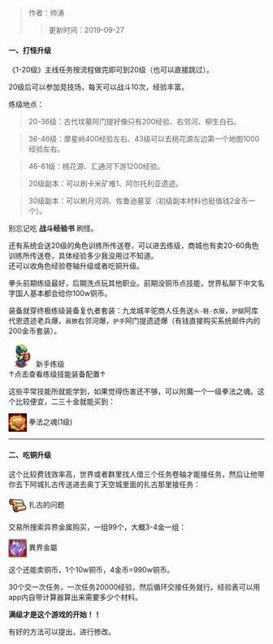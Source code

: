 > 作者：帅涛
>> 更新时间：2019-09-27

#### 一、打怪升级

《1-20级》主线任务按流程做完即可到20级（也可以直接跳过）。

20级后可以参加竞技场，每天可以战斗10次，经验丰富。

练级地点：

> 20-36级：古代坟墓阿门提好像只有200经验、右邻河、柳生白石。

> 36-46级：摩星岭400经验左右、43级可以去桃花源左边第一个地图1000经验左右。

> 46-61级：桃花源、汇通河下游1200经验。

> 20级副本：可以刷卡米矿难1、阿尔托利亚遗迹。

> 30级副本：可以刷月河洞、佐鲁迪墓室（初级副本材料也挺值钱2金币一个）。

别忘记吃 **战斗经验书** 刷怪。

还有系统会送20级的角色训练所传送卷，可以进去练级，商城也有卖20-60角色训练所传送卷，具体经验多少我没用过不知道。  
还可以收角色经验卷轴升级或者吃铜升级。

拳头前期练级最好，后期洗点玩其他职业。前期没铜币点技能，世界私聊下中文名字国人基本都会给你100w铜币。

装备就穿终极练级装备复仇者套装：九龙城羊驼商人任务送`头-鞋-衣服`，`护腿`阿库代恩遗迹老兵爆，`肩膀`右邻河爆，`护手`阿门提遗迹爆（有钱直接购买系统邮件内的200金币套装）。


<a href="http://helper/player/LSwyO4IyeWs-s+xd5fNaOgSGD2uUsXENEnOfeCx9JAggbbQNjC0mQWpMyrwU5roVvcu+K3Kyr+RRwuaugdx6mkzwOwoTtAx2HRp2uml1hUikHeQQOO9AeIiDccqsvze4hnNETESJsXPGEgQmcPvrzz3LYTsVTxkFD0QTgMTwIC6HrXOOcAlSn-E8XskUIX2xY0XAY-yvGDt6sGaQBdq2f-BeJ3n7iNHMWMZ88buOOljaQchgXLBiz8RBDXGKrI3GFjutrfKz2ZCbvUoDfvWjZKG4NeeWdQGvBctWNUn9cGCL9ztLstgJFbF3kCEGyhF4yk96Rk3VdeELxWYVnJJA4IAddBAZaSKBTRVie7FoSW1sBrhFNdAnsa0VtMLrndT6KZrMLOhqDGQGj7nhC2+gdoqJZjO5ocUM-eO2m4DxnHz19aOOl6rZ7DwSTk8QWK34bkZeg+WKsF9w5bFGbhEyfUeygCrsVVF4eZLJIxARQNHsEO4eHgMvfV1bpT5bedK8kWEegijSutOAi+HRZBPkai7L33JO2x9keipwJTLkQ1WBHWVHUcdymBiVQBTx1CPLLxvgFKSSCV9yh2GnbQHM-N2KoyamfwWfW-KX3X3V2KnVzDTT8mSD1CBsP90jcEK4Qqjfui7Zai4zrffgv6y+vtKbwEdXcKwqZthwIWa9V5yvTPxvbdIxSbTmGhv+7PGr4xY-xbbRsIAnjhsVujHIptpX1g55p7ry+GFAZJwQFeohGo8uTMkksfiuU+Hr0+7rSdwJFJfSee52mvf7t+j3nNEV7rc="><img src="/empire/image/player/0551a468.png" width="50" height="50" style="vertical-align: text-bottom;" /></a> <span>新手练级</span><br/>
↑点击查看练级技能装备配置↑

这些平常技能所就能学到，如果觉得伤害还不够，可以附魔一个一级拳法之魂。这个比较便宜，二三十金就能买到：


<a href="http://helper/skill/171155"><img src="/empire/image/skill/66_1.png" width="36" height="36" style="vertical-align: middle;" /></a> <span>拳法之魂(1级)</span><br/>

------

#### 二、吃铜升级

这个比较费钱效率高，世界或者群里找人借三个任务卷轴才能接任务，然后让他带你去下阿城扎古传送进去奥丁天空城里面的扎古那里接任务：


<a href="http://helper/task/53536"><img src="/empire/image/task/task.png" width="36" height="36" style="vertical-align: middle;" /></a> <span>扎古的问题</span><br/>

交易所搜索异界金属购买，一组99个，大概3-4金一组：


<a href="http://helper/item/25180"><img src="/empire/image/item/263_4.png" width="36" height="36" style="vertical-align: middle;" /></a> <span>異界金屬</span><br/>

这个还能卖铜币，1个10w铜币，4金币=990w铜币。

30个交一次任务，一次任务20000经验，然后循环交接任务就行。经验表可以用app内自带计算器算出来需要多少个材料。

**满级才是这个游戏的开始！！**

有好的方法可以提出，进行修改。


<div id="gitalk-container"></div>
<link rel="stylesheet" href="https://unpkg.com/gitalk/dist/gitalk.css">
<script src="https://unpkg.com/gitalk@latest/dist/gitalk.min.js"></script> 
<script src="/empire/js/library.js"></script> 
<script type="text/javascript">setTitle("帝国OL练级篇");</script>
        